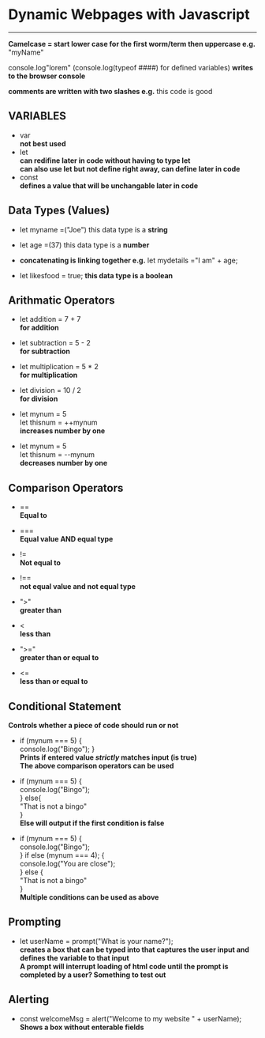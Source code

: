 # Dynamic Webpages with Javascript  

---

**Camelcase = start lower case for the first worm/term then uppercase e.g.**
"myName"

console.log"lorem" (console.log(typeof ####) for defined variables)
**writes to the browser console**

**comments are written with two slashes e.g.**
this code is good  

## VARIABLES

+ var  
**not best used**  
+ let   
**can redifine later in code without having to type let**  
**can also use let but not define right away, can define later in code**  
+ const  
**defines a value that will be unchangable later in code**  

## Data Types (Values)

+ let myname =("Joe") this data type is a **string**

+ let age =(37) this data type is a **number**

+ **concatenating is linking together e.g.**
    let mydetails ="I am" + age;

+ let likesfood = true;  **this data type is a boolean**

## Arithmatic Operators

+ let addition = 7 + 7  
**for addition**

+ let subtraction = 5 - 2  
**for subtraction**

+ let multiplication = 5 * 2  
**for multiplication**

+ let division = 10 / 2  
**for division**

+ let mynum = 5  
let thisnum = ++mynum  
**increases number by one**

+ let mynum = 5  
let thisnum = --mynum  
**decreases number by one**

## Comparison Operators

+ ==  
**Equal to**

+ ===  
**Equal value AND equal type**

+ !=  
**Not equal to**

+ !==  
**not equal value and not equal type**

+ ">"  
**greater than**

+ <  
**less than**

+ ">="  
**greater than or equal to**

+ <=  
**less than or equal to**

## Conditional Statement  
**Controls whether a piece of code should run or not**  

+ if (mynum === 5) {  
    console.log("Bingo");
}  
**Prints if entered value ***strictly*** matches input (is true)**  
**The above comparison operators can be used**  

+ if (mynum === 5) {  
    console.log("Bingo");  
} else{  
    "That is not a bingo"   
}  
**Else will output if the first condition is false**  

+ if (mynum === 5) {    
    console.log("Bingo");  
} if else (mynum === 4); {  
    console.log("You are close");  
} else {  
    "That is not a bingo"  
}  
**Multiple conditions can be used as above**  

## Prompting

+ let userName = prompt("What is your name?");  
**creates a box that can be typed into that captures the user input and defines the variable to that input**  
**A prompt will interrupt loading of html code until the prompt is completed by a user? Something to test out**  

## Alerting

+ const welcomeMsg = alert("Welcome to my website " + userName);      
**Shows a box without enterable fields**   
